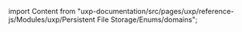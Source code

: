 
import Content from "uxp-documentation/src/pages/uxp/reference-js/Modules/uxp/Persistent File Storage/Enums/domains";

<Content query="product=xd"/>
